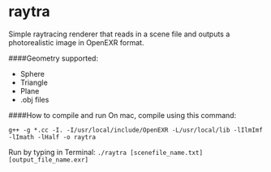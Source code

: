 # raytra

Simple raytracing renderer that reads in a scene file and outputs a photorealistic image in OpenEXR format.

####Geometry supported:
* Sphere
* Triangle
* Plane
* .obj files

####How to compile and run
On mac, compile using this command:

```g++ -g *.cc -I. -I/usr/local/include/OpenEXR -L/usr/local/lib -lIlmImf -lImath -lHalf -o raytra```

Run by typing in Terminal:
```./raytra [scenefile_name.txt] [output_file_name.exr]```
